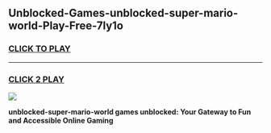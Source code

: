 
## Unblocked-Games-unblocked-super-mario-world-Play-Free-7ly1o
<h3>
<a href="https://premium76.site?title=unblocked-super-mario-world&ref=12A">CLICK TO PLAY</a></h3>
<hr>

<h3>
<a href="https://premium76.site?title=unblocked-super-mario-world&ref=12A">CLICK 2 PLAY</a>
  
</h3>

<a href="https://premium76.site?title=unblocked-super-mario-world&ref=12A"><img src="https://clearcache.store/games.png"></a>


**unblocked-super-mario-world games unblocked: Your Gateway to Fun and Accessible Online Gaming**
